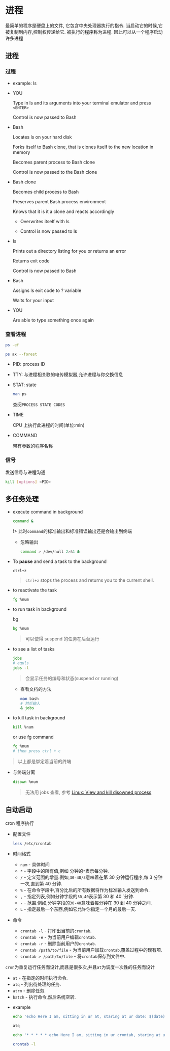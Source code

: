 # 进程

最简单的程序是硬盘上的文件, 它包含中央处理器执行的指令. 当启动它的时候,它被复制到内存,控制权传递给它. 被执行的程序称为进程. 因此可以从一个程序启动许多进程

## 进程

### 过程

- example: ls

- YOU

  Type in ls and its arguments into your terminal emulator and press `<ENTER>`

  Control is now passed to Bash

- Bash

  Locates ls on your hard disk

  Forks itself to Bash clone, that is clones itself to the new location in memory

  Becomes parent process to Bash clone

  Control is now passed to the Bash clone

- Bash clone

  Becomes child process to Bash

  Preserves parent Bash process environment

  Knows that it is it a clone and reacts accordingly

  - Overwrites itself with ls

  - Control is now passed to ls

- ls

  Prints out a directory listing for you or returns an error

  Returns exit code

  Control is now passed to Bash

- Bash

  Assigns ls exit code to ? variable

  Waits for your input

- YOU

  Are able to type something once again

### 查看进程

```bash
ps -ef
```

```bash
ps ax --forest
```

- PID: process ID
- TTY: 与进程相关联的电传模拟器,允许进程与你交换信息
- STAT: state

  ```bash
  man ps
  ```

  查阅`PROCESS STATE CODES`

- TIME

  CPU 上执行此进程的时间(单位:min)

- COMMAND

  带有参数的程序名称

### 信号

发送信号与进程沟通

```bash
kill [options] <PID>
```

## 多任务处理

- execute command in background

  ```bash
  command &
  ```

  !> 此时`command`的标准输出和标准错误输出还是会输出到终端

  - 忽略输出

    ```bash
    command > /dev/null 2>&1 &
    ```

- To **pause** and send a task to the background

  `ctrl+z`

  > `ctrl+z` stops the process and returns you to the current shell.

- to reactivate the task

  ```bash
  fg %num
  ```

- to run task in background

  bg

  ```bash
  bg %num
  ```

  > 可以使得 suspend 的任务在后台运行

- to see a list of tasks

  ```bash
  jobs
  # equls
  jobs -l
  ```

  > 会显示任务的编号和状态(suspend or running)

  - 查看文档的方法

    ```bash
    man bash
    # 然后输入
    & jobs
    ```

- to kill task in background

  ```bash
  kill %num
  ```

  or use fg command

  ```bash
  fg %num
  # then press ctrl + c
  ```

> 以上都是绑定着当前的终端

- 与终端分离

  ```bash
  disown %num
  ```

  > 无法用 jobs 查看, 参考 [Linux: View and kill disowned process](https://superuser.com/questions/1196406/linux-view-and-kill-disowned-process)

## 自动启动

cron 程序执行

- 配置文件

  ```bash
  less /etc/crontab
  ```

- 时间格式

  - `num` - 具体时间
  - `*` - 字段中的所有值,例如 分钟的`*`表示每分钟.
  - `/` - 定义范围的增量.例如,`30-40/3`意味着在第 30 分钟运行程序,每 3 分钟一次,直到第 40 分钟.
  - `%` - 在命令字段中,百分比后的所有数据将作为标准输入发送到命令.
  - `,` - 指定列表,例如分钟字段的`30,40`表示第 30 和 40 `分钟.
  - `-` - 范围.例如,分钟字段的`30-40`意味着每分钟在 30 到 40 分钟之间.
  - `L` - 指定最后一个东西,例如它允许你指定一个月的最后一天.

- 命令

  - `crontab -l` - 打印出当前的`crontab`.
  - `crontab -e` - 为当前用户编辑`crontab`.
  - `crontab -r` - 删除当前用户的`crontab`.
  - `crontab /path/to/file` - 为当前用户加载`crontab`,覆盖过程中的现有项.
  - `crontab > /path/to/file` - 将`crontab`保存到文件中.

`cron`为重复运行任务而设计,而且是很多次,并且`at`为调度一次性的任务而设计

- `at` - 在指定的时间执行命令.
- `atq` - 列出待处理的任务.
- `atrm` - 删除任务.
- `batch` - 执行命令,然后系统空转.

* example

  ```bash
  echo 'echo Here I am, sitting in ur at, staring at ur date: $(date) | write user1' | at now + 1 minutes

  atq
  ```

  ```bash
  echo '* * * * * echo Here I am, sitting in ur crontab, staring at ur date: $(date) | write user1' > ~/crontab.tmp

  crontab -l
  ```
